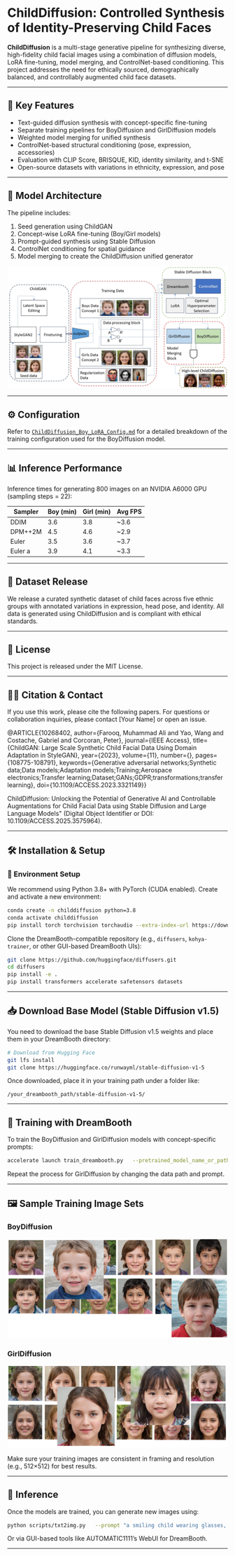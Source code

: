 
# ChildDiffusion: Controlled Synthesis of Identity-Preserving Child Faces

**ChildDiffusion** is a multi-stage generative pipeline for synthesizing diverse, high-fidelity child facial images using a combination of diffusion models, LoRA fine-tuning, model merging, and ControlNet-based conditioning. This project addresses the need for ethically sourced, demographically balanced, and controllably augmented child face datasets.

---

## 🚀 Key Features

- Text-guided diffusion synthesis with concept-specific fine-tuning
- Separate training pipelines for BoyDiffusion and GirlDiffusion models
- Weighted model merging for unified synthesis
- ControlNet-based structural conditioning (pose, expression, accessories)
- Evaluation with CLIP Score, BRISQUE, KID, identity similarity, and t-SNE
- Open-source datasets with variations in ethnicity, expression, and pose

---

## 🧠 Model Architecture

The pipeline includes:
1. Seed generation using ChildGAN
2. Concept-wise LoRA fine-tuning (Boy/Girl models)
3. Prompt-guided synthesis using Stable Diffusion
4. ControlNet conditioning for spatial guidance
5. Model merging to create the ChildDiffusion unified generator

![ChildDiffusion Pipeline](Assets/BD.PNG)

---

## ⚙️ Configuration

Refer to [`ChildDiffusion_Boy_LoRA_Config.md`](ChildDiffusion_Boy_LoRA_Config.md) for a detailed breakdown of the training configuration used for the BoyDiffusion model.

---

## 📊 Inference Performance

Inference times for generating 800 images on an NVIDIA A6000 GPU (sampling steps = 22):

| Sampler   | Boy (min) | Girl (min) | Avg FPS |
|-----------|-----------|-------------|---------|
| DDIM      | 3.6       | 3.8         | ~3.6    |
| DPM++2M   | 4.5       | 4.6         | ~2.9    |
| Euler     | 3.5       | 3.6         | ~3.7    |
| Euler a   | 3.9       | 4.1         | ~3.3    |

---

## 📁 Dataset Release

We release a curated synthetic dataset of child faces across five ethnic groups with annotated variations in expression, head pose, and identity. All data is generated using ChildDiffusion and is compliant with ethical standards.

---

## 📜 License

This project is released under the MIT License.

---

## 👨‍💻 Citation & Contact

If you use this work, please cite the following papers. For questions or collaboration inquiries, please contact [Your Name] or open an issue.

@ARTICLE{10268402,
  author={Farooq, Muhammad Ali and Yao, Wang and Costache, Gabriel and Corcoran, Peter},
  journal={IEEE Access}, 
  title={ChildGAN: Large Scale Synthetic Child Facial Data Using Domain Adaptation in StyleGAN}, 
  year={2023},
  volume={11},
  number={},
  pages={108775-108791},
  keywords={Generative adversarial networks;Synthetic data;Data models;Adaptation models;Training;Aerospace electronics;Transfer learning;Dataset;GANs;GDPR;transformations;transfer learning},
  doi={10.1109/ACCESS.2023.3321149}}

  
ChildDiffusion: Unlocking the Potential of Generative AI and Controllable Augmentations for Child Facial Data using Stable Diffusion and Large Language Models" (Digital Object Identifier or DOI: 10.1109/ACCESS.2025.3575964).

---

## 🛠 Installation & Setup

### 🔧 Environment Setup

We recommend using Python 3.8+ with PyTorch (CUDA enabled). Create and activate a new environment:

```bash
conda create -n childdiffusion python=3.8
conda activate childdiffusion
pip install torch torchvision torchaudio --extra-index-url https://download.pytorch.org/whl/cu118
```

Clone the DreamBooth-compatible repository (e.g., `diffusers`, `kohya-trainer`, or other GUI-based DreamBooth UIs):

```bash
git clone https://github.com/huggingface/diffusers.git
cd diffusers
pip install -e .
pip install transformers accelerate safetensors datasets
```

---

## 📥 Download Base Model (Stable Diffusion v1.5)

You need to download the base Stable Diffusion v1.5 weights and place them in your DreamBooth directory:

```bash
# Download from Hugging Face
git lfs install
git clone https://huggingface.co/runwayml/stable-diffusion-v1-5
```

Once downloaded, place it in your training path under a folder like:

```
/your_dreambooth_path/stable-diffusion-v1-5/
```

---

## 🧪 Training with DreamBooth

To train the BoyDiffusion and GirlDiffusion models with concept-specific prompts:

```bash
accelerate launch train_dreambooth.py   --pretrained_model_name_or_path=./stable-diffusion-v1-5   --instance_data_dir=./data/boy_faces   --output_dir=./output/boy_diffusion   --instance_prompt="a portrait of boyface"   --resolution=512   --train_batch_size=1   --gradient_accumulation_steps=1   --learning_rate=1e-4   --lr_scheduler="constant"   --num_train_epochs=20
```

Repeat the process for GirlDiffusion by changing the data path and prompt.

---

## 🖼️ Sample Training Image Sets

### BoyDiffusion

![Boy Training Sample](Assets/Boy.PNG)

### GirlDiffusion

![Girl Training Sample](Assets/Girl.PNG)

Make sure your training images are consistent in framing and resolution (e.g., 512×512) for best results.

---

## 🚀 Inference

Once the models are trained, you can generate new images using:

```bash
python scripts/txt2img.py   --prompt "a smiling child wearing glasses, front-facing, soft lighting"   --ckpt ./output/childdiffusion_model.ckpt   --plms
```

Or via GUI-based tools like AUTOMATIC1111’s WebUI for DreamBooth.

---

